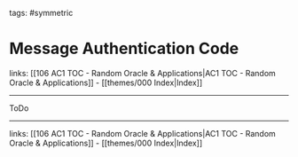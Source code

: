 tags: #symmetric 

# Message Authentication Code

links:  [[106 AC1 TOC - Random Oracle & Applications|AC1 TOC - Random Oracle & Applications]] - [[themes/000 Index|Index]]

---

ToDo

---
links:  [[106 AC1 TOC - Random Oracle & Applications|AC1 TOC - Random Oracle & Applications]] - [[themes/000 Index|Index]]